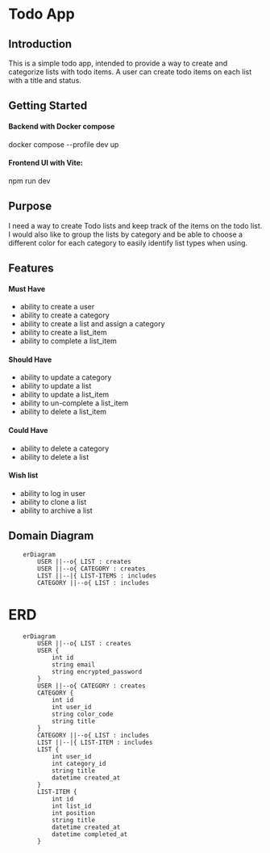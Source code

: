 # Todo App

## Introduction

This is a simple todo app, intended to provide a way to create and categorize lists with todo items. A user can create todo items on each list with a title and status. 

## Getting Started

#### Backend with Docker compose
docker compose --profile dev up

#### Frontend UI with Vite:
npm run dev




## Purpose

I need a way to create Todo lists and keep track of the items on the todo list. I would also like to group the lists by category and be able to choose a different color for each category to easily identify list types when using.

## Features

#### Must Have

- ability to create a user
- ability to create a category
- ability to create a list and assign a category
- ability to create a list_item
- ability to complete a list_item

####  Should Have

- ability to update a category
- ability to update a list
- ability to update a list_item
- ability to un-complete a list_item
- ability to delete a list_item

#### Could Have

- ability to delete a category
- ability to delete a list

#### Wish list

- ability to log in user
- ability to clone a list
- ability to archive a list


## Domain Diagram

```mermaid
    erDiagram
        USER ||--o{ LIST : creates
        USER ||--o{ CATEGORY : creates
        LIST ||--|{ LIST-ITEMS : includes
        CATEGORY ||--o{ LIST : includes
```

# ERD

```mermaid
    erDiagram
        USER ||--o{ LIST : creates
        USER {
            int id
            string email
            string encrypted_password
        }
        USER ||--o{ CATEGORY : creates
        CATEGORY {
            int id
            int user_id
            string color_code
            string title
        }
        CATEGORY ||--o{ LIST : includes
        LIST ||--|{ LIST-ITEM : includes
        LIST {
            int user_id
            int category_id
            string title
            datetime created_at
        }
        LIST-ITEM {
            int id
            int list_id
            int position
            string title
            datetime created_at
            datetime completed_at
        }
```

